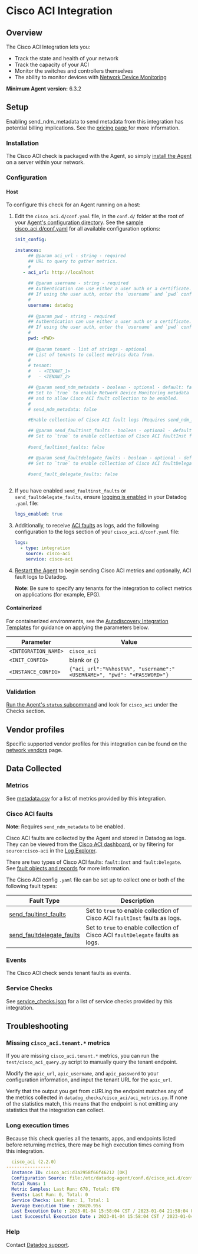 # Cisco ACI Integration

## Overview

The Cisco ACI Integration lets you:

- Track the state and health of your network
- Track the capacity of your ACI
- Monitor the switches and controllers themselves
- The ability to monitor devices with [Network Device Monitoring][11]

**Minimum Agent version:** 6.3.2

## Setup

<div class="alert alert-info">Enabling send_ndm_metadata to send metadata from this integration has potential billing implications. See the <a href="https://www.datadoghq.com/pricing/?product=network-monitoring&tab=ndm#products"> pricing page </a> for more information.</div>

### Installation

The Cisco ACI check is packaged with the Agent, so simply [install the Agent][1] on a server within your network.

### Configuration

<!-- xxx tabs xxx -->
<!-- xxx tab "Host" xxx -->

#### Host

To configure this check for an Agent running on a host:

1. Edit the `cisco_aci.d/conf.yaml` file, in the `conf.d/` folder at the root of your [Agent's configuration directory][2]. See the [sample cisco_aci.d/conf.yaml][3] for all available configuration options:

   ```yaml
   init_config:

   instances:
        ## @param aci_url - string - required
        ## URL to query to gather metrics.
        #
      - aci_url: http://localhost
    
        ## @param username - string - required
        ## Authentication can use either a user auth or a certificate.
        ## If using the user auth, enter the `username` and `pwd` configuration.
        #
        username: datadog
    
        ## @param pwd - string - required
        ## Authentication can use either a user auth or a certificate.
        ## If using the user auth, enter the `username` and `pwd` configuration.
        #
        pwd: <PWD>
    
        ## @param tenant - list of strings - optional
        ## List of tenants to collect metrics data from.
        #
        # tenant:
        #   - <TENANT_1>
        #   - <TENANT_2>

        ## @param send_ndm_metadata - boolean - optional - default: false
        ## Set to `true` to enable Network Device Monitoring metadata (for devices, interfaces, topology) to be sent
        ## and to allow Cisco ACI fault collection to be enabled.
        #
        # send_ndm_metadata: false

        #Enable collection of Cisco ACI fault logs (Requires send_ndm_metadata to be enabled).

        ## @param send_faultinst_faults - boolean - optional - default: false
        ## Set to `true` to enable collection of Cisco ACI faultInst faults as logs.
        
        #send_faultinst_faults: false

        ## @param send_faultdelegate_faults - boolean - optional - default: false
        ## Set to `true` to enable collection of Cisco ACI faultDelegate faults as logs.

        #send_fault_delegate_faults: false
          
   ```

2. If you have enabled `send_faultinst_faults` or `send_faultdelegate_faults`, ensure [logging is enabled][17] in your Datadog `.yaml` file:

   ```yaml
   logs_enabled: true
   ```

3. Additionally, to receive [ACI faults](#cisco-aci-faults) as logs, add the following configuration to the logs section of your `cisco_aci.d/conf.yaml` file:

   ```yaml
   logs:
     - type: integration
       source: cisco-aci
       service: cisco-aci
   ```

4. [Restart the Agent][4] to begin sending Cisco ACI metrics and optionally, ACI fault logs to Datadog.

   **Note**: Be sure to specify any tenants for the integration to collect metrics on applications (for example, EPG).

<!-- xxz tab xxx -->
<!-- xxx tab "Containerized" xxx -->

#### Containerized

For containerized environments, see the [Autodiscovery Integration Templates][5] for guidance on applying the parameters below.

| Parameter            | Value                                                                  |
| -------------------- | ---------------------------------------------------------------------- |
| `<INTEGRATION_NAME>` | `cisco_aci`                                                            |
| `<INIT_CONFIG>`      | blank or `{}`                                                          |
| `<INSTANCE_CONFIG>`  | `{"aci_url":"%%host%%", "username":"<USERNAME>", "pwd": "<PASSWORD>"}` |

<!-- xxz tab xxx -->
<!-- xxz tabs xxx -->

### Validation

[Run the Agent's `status` subcommand][6] and look for `cisco_aci` under the Checks section.

## Vendor profiles

Specific supported vendor profiles for this integration can be found on the [network vendors][10] page.

## Data Collected

### Metrics

See [metadata.csv][7] for a list of metrics provided by this integration.

### Cisco ACI faults

**Note**: Requires `send_ndm_metadata` to be enabled.

Cisco ACI faults are collected by the Agent and stored in Datadog as logs. They can be viewed from the [Cisco ACI dashboard][15], or by filtering for `source:cisco-aci` in the [Log Explorer][16].

There are two types of Cisco ACI faults: `fault:Inst` and `fault:Delegate`. See [fault objects and records][12] for more information.
 
The Cisco ACI config `.yaml` file can be set up to collect one or both of the following fault types:

| Fault Type          | Description                                                                 |
|---------------------|-----------------------------------------------------------------------------|
| [send_faultinst_faults][13]     | Set to `true` to enable collection of Cisco ACI `faultInst` faults as logs. |
| [send_faultdelegate_faults][14] | Set to `true` to enable collection of Cisco ACI `faultDelegate` faults as logs. |

### Events

The Cisco ACI check sends tenant faults as events.

### Service Checks

See [service_checks.json][8] for a list of service checks provided by this integration.

## Troubleshooting

### Missing `cisco_aci.tenant.*` metrics
If you are missing `cisco_aci.tenant.*` metrics, you can run the `test/cisco_aci_query.py` script to manually query the tenant endpoint.

Modify the `apic_url`, `apic_username`, and `apic_password` to your configuration information, and input the tenant URL for the `apic_url`.

Verify that the output you get from cURLing the endpoint matches any of the metrics collected in `datadog_checks/cisco_aci/aci_metrics.py`. If none of the statistics match, this means that the endpoint is not emitting any statistics that the integration can collect.

### Long execution times

Because this check queries all the tenants, apps, and endpoints listed before returning metrics, there may be high execution times coming from this integration.

  ```yaml
    cisco_aci (2.2.0)
  -----------------
    Instance ID: cisco_aci:d3a2958f66f46212 [OK]
    Configuration Source: file:/etc/datadog-agent/conf.d/cisco_aci.d/conf.yaml
    Total Runs: 1
    Metric Samples: Last Run: 678, Total: 678
    Events: Last Run: 0, Total: 0
    Service Checks: Last Run: 1, Total: 1
    Average Execution Time : 28m20.95s
    Last Execution Date : 2023-01-04 15:58:04 CST / 2023-01-04 21:58:04 UTC (1672869484000)
    Last Successful Execution Date : 2023-01-04 15:58:04 CST / 2023-01-04 21:58:04 UTC (1672869484000)
  ```

### Help
Contact [Datadog support][9].

[1]: /account/settings/agent/latest
[2]: https://docs.datadoghq.com/agent/guide/agent-configuration-files/#agent-configuration-directory
[3]: https://github.com/DataDog/integrations-core/blob/master/cisco_aci/datadog_checks/cisco_aci/data/conf.yaml.example
[4]: https://docs.datadoghq.com/agent/guide/agent-commands/#start-stop-and-restart-the-agent
[5]: https://docs.datadoghq.com/agent/kubernetes/integrations/
[6]: https://docs.datadoghq.com/agent/guide/agent-commands/#agent-status-and-information
[7]: https://github.com/DataDog/integrations-core/blob/master/cisco_aci/metadata.csv
[8]: https://github.com/DataDog/integrations-core/blob/master/cisco_aci/assets/service_checks.json
[9]: https://docs.datadoghq.com/help/
[10]: https://docs.datadoghq.com/network_monitoring/devices/supported_devices/
[11]: https://www.datadoghq.com/product/network-monitoring/#ndm
[12]: https://www.cisco.com/c/en/us/td/docs/switches/datacenter/aci/apic/sw/all/faults/guide/b_APIC_Faults_Errors/b_IFC_Faults_Errors_chapter_01.html
[13]: https://github.com/DataDog/integrations-core/blob/c5890c7b6946a5e7e9d4c6eda993821eb6b75055/cisco_aci/assets/configuration/spec.yaml#L109-L115
[14]: https://github.com/DataDog/integrations-core/blob/c5890c7b6946a5e7e9d4c6eda993821eb6b75055/cisco_aci/assets/configuration/spec.yaml#L116-L122  
[15]: https://app.datadoghq.com/dash/integration/242/cisco-aci---overview
[16]: https://app.datadoghq.com/logs
[17]: https://docs.datadoghq.com/logs/log_collection/?tab=host#setup
